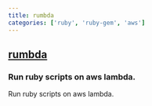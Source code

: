 ```yaml
---
title: rumbda
categories: ['ruby', 'ruby-gem', 'aws']
---
```

## [rumbda](https://github.com/kleaver/rumbda)

### Run ruby scripts on aws lambda.

Run ruby scripts on aws lambda.
